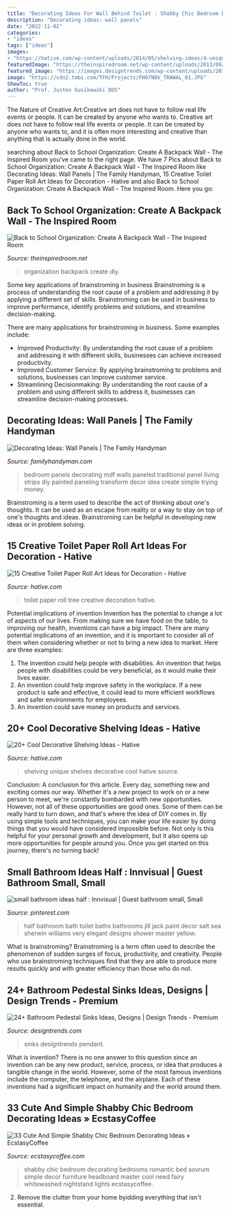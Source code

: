 ```yaml
---
title: "Decorating Ideas For Wall Behind Toilet : Shabby Chic Bedroom Decorating Bedrooms Romantic Bed Sovrum Simple Decor Furniture Headboard Master Cool Need Fairy Whitewashed Nightstand Lights Ecstasycoffee"
description: "Decorating ideas: wall panels"
date: "2022-11-02"
categories:
- "ideas"
tags: ["ideas"]
images:
- "https://hative.com/wp-content/uploads/2014/05/shelving-ideas/4-unique-shelves-ideas.jpg"
featuredImage: "https://theinspiredroom.net/wp-content/uploads/2013/09/back-to-school-organization.jpg"
featured_image: "https://images.designtrends.com/wp-content/uploads/2016/03/31111006/Wooden-Pedestal-Sink-Ideas.jpeg"
image: "https://cdn2.tmbi.com/TFH/Projects/FH07NOV_TRAWAL_01.JPG"
ShowToc: true
author: "Prof. Justen Gusikowski DDS"
---
```



The Nature of Creative Art:Creative art does not have to follow real life events or people. It can be created by anyone who wants to.
Creative art does not have to follow real life events or people. It can be created by anyone who wants to, and it is often more interesting and creative than anything that is actually done in the world.

	

		
searching about Back to School Organization: Create A Backpack Wall - The Inspired Room you've came to the right page. We have 7 Pics about Back to School Organization: Create A Backpack Wall - The Inspired Room like Decorating Ideas: Wall Panels | The Family Handyman, 15 Creative Toilet Paper Roll Art Ideas for Decoration - Hative and also Back to School Organization: Create A Backpack Wall - The Inspired Room. Here you go:
		
    
## Back To School Organization: Create A Backpack Wall - The Inspired Room

<img loading=lazy src="https://theinspiredroom.net/wp-content/uploads/2013/09/back-to-school-organization.jpg" onerror="this.onerror=null;this.src='https://tse4.mm.bing.net/th?id=OIP.8RJ_y5G9Kx780paAWoAQggHaLH&amp;pid=15.1';" alt="Back to School Organization: Create A Backpack Wall - The Inspired Room">

_Source: theinspiredroom.net_

>organization backpack create diy. 

	

Some key applications of brainstroming in business
Brainstroming is a process of understanding the root cause of a problem and addressing it by applying a different set of skills. Brainstroming can be used in business to improve performance, identify problems and solutions, and streamline decision-making.

There are many applications for brainstroming in business. Some examples include: 

- Improved Productivity: By understanding the root cause of a problem and addressing it with different skills, businesses can achieve increased productivity.
- Improved Customer Service: By applying brainstroming to problems and solutions, businesses can improve customer service.
- Streamlining Decisionmaking: By understanding the root cause of a problem and using different skills to address it, businesses can streamline decision-making processes.

    
## Decorating Ideas: Wall Panels | The Family Handyman

<img loading=lazy src="https://cdn2.tmbi.com/TFH/Projects/FH07NOV_TRAWAL_01.JPG" onerror="this.onerror=null;this.src='https://tse4.mm.bing.net/th?id=OIP.n1Ksug-aVO-GkyzdI0bcyAHaHa&amp;pid=15.1';" alt="Decorating Ideas: Wall Panels | The Family Handyman">

_Source: familyhandyman.com_

>bedroom panels decorating mdf walls paneled traditional panel living strips diy painted paneling transform decor idea create simple trying money. 

	

Brainstroming is a term used to describe the act of thinking about one's thoughts. It can be used as an escape from reality or a way to stay on top of one's thoughts and ideas. Brainstroming can be helpful in developing new ideas or in problem solving.

    
## 15 Creative Toilet Paper Roll Art Ideas For Decoration - Hative

<img loading=lazy src="https://hative.com/wp-content/uploads/2014/03/toilet-paper-roll-art/4-family-tree-craft.JPG" onerror="this.onerror=null;this.src='https://tse2.mm.bing.net/th?id=OIP.9fGFceDXwLEPLKMO5IYZsgHaFj&amp;pid=15.1';" alt="15 Creative Toilet Paper Roll Art Ideas for Decoration - Hative">

_Source: hative.com_

>toilet paper roll tree creative decoration hative. 

	

Potential implications of invention
Invention has the potential to change a lot of aspects of our lives. From making sure we have food on the table, to improving our health, inventions can have a big impact. There are many potential implications of an invention, and it is important to consider all of them when considering whether or not to bring a new idea to market. Here are three examples: 
1. The invention could help people with disabilities. An invention that helps people with disabilities could be very beneficial, as it would make their lives easier. 
2. An invention could help improve safety in the workplace. If a new product is safe and effective, it could lead to more efficient workflows and safer environments for employees. 
3. An invention could save money on products and services.

    
## 20+ Cool Decorative Shelving Ideas - Hative

<img loading=lazy src="https://hative.com/wp-content/uploads/2014/05/shelving-ideas/4-unique-shelves-ideas.jpg" onerror="this.onerror=null;this.src='https://tse3.mm.bing.net/th?id=OIP.cr-kSBtxpn0a0KKdZxe5MwHaH5&amp;pid=15.1';" alt="20+ Cool Decorative Shelving Ideas - Hative">

_Source: hative.com_

>shelving unique shelves decorative cool hative source. 

	

Conclusion: A conclusion for this article.
Every day, something new and exciting comes our way. Whether it's a new project to work on or a new person to meet, we're constantly bombarded with new opportunities. However, not all of these opportunities are good ones. Some of them can be really hard to turn down, and that's where the idea of DIY comes in.
By using simple tools and techniques, you can make your life easier by doing things that you would have considered impossible before. Not only is this helpful for your personal growth and development, but it also opens up more opportunities for people around you. Once you get started on this journey, there's no turning back!

    
## Small Bathroom Ideas Half : Innvisual | Guest Bathroom Small, Small

<img loading=lazy src="https://i.pinimg.com/736x/9d/99/e6/9d99e670011c35a5780e3ea87558d77d--small-half-bathrooms-small-half-baths.jpg" onerror="this.onerror=null;this.src='https://tse3.mm.bing.net/th?id=OIP.wLaoHIkP2RgL3MArRI95FQHaJ3&amp;pid=15.1';" alt="small bathroom ideas half : Innvisual | Guest bathroom small, Small">

_Source: pinterest.com_

>half bathroom bath toilet baths bathrooms jill jack paint decor salt sea sherwin williams very elegant designs shower master yellow. 

	

What is brainstroming?
Brainstroming is a term often used to describe the phenomenon of sudden surges of focus, productivity, and creativity. People who use brainstroming techniques find that they are able to produce more results quickly and with greater efficiency than those who do not.

    
## 24+ Bathroom Pedestal Sinks Ideas, Designs | Design Trends - Premium

<img loading=lazy src="https://images.designtrends.com/wp-content/uploads/2016/03/31111006/Wooden-Pedestal-Sink-Ideas.jpeg" onerror="this.onerror=null;this.src='https://tse3.mm.bing.net/th?id=OIP.yauNiqCsYE2byuNHmS8phwHaJ4&amp;pid=15.1';" alt="24+ Bathroom Pedestal Sinks Ideas, Designs | Design Trends - Premium">

_Source: designtrends.com_

>sinks designtrends pendant. 

	

What is invention?
There is no one answer to this question since an invention can be any new product, service, process, or idea that produces a tangible change in the world. However, some of the most famous inventions include the computer, the telephone, and the airplane. Each of these inventions had a significant impact on humanity and the world around them.

    
## 33 Cute And Simple Shabby Chic Bedroom Decorating Ideas » EcstasyCoffee

<img loading=lazy src="https://i2.wp.com/www.ecstasycoffee.com/wp-content/uploads/2016/08/Romantic-Shabby-Chic-Bedroom-With-Fairy-Lights-Over-Headboard-And-Whitewashed-Nightstand.jpg" onerror="this.onerror=null;this.src='https://tse2.mm.bing.net/th?id=OIP.gZc-dYGaaEyKx_GjX-qc_gHaLP&amp;pid=15.1';" alt="33 Cute And Simple Shabby Chic Bedroom Decorating Ideas » EcstasyCoffee">

_Source: ecstasycoffee.com_

>shabby chic bedroom decorating bedrooms romantic bed sovrum simple decor furniture headboard master cool need fairy whitewashed nightstand lights ecstasycoffee. 

	

2. Remove the clutter from your home byidding everything that isn't essential.


